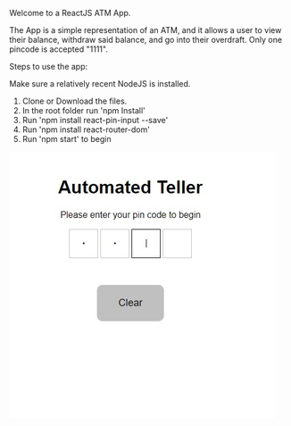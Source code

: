 Welcome to a ReactJS ATM App.

The App is a simple representation of an ATM, and it allows a user to view their balance, withdraw said balance, and go into their overdraft. Only one pincode is accepted "1111".



Steps to use the app:

Make sure a relatively recent NodeJS is installed.

1. Clone or Download the files.
2. In the root folder run 'npm Install'
3. Run 'npm install react-pin-input --save'
4. Run 'npm install react-router-dom'
5. Run 'npm start' to begin





![ATM1 Screenshot](https://github.com/cris3000/React-ATM/blob/master/Images/ATM1.jpg)
